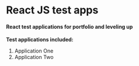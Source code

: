 # React JS test apps
#### React test applications for portfolio and leveling up

**Test applications included:**
1. Application One
2. Application Two
